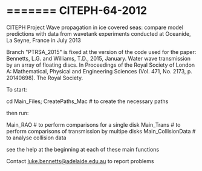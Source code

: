 =======
CITEPH-64-2012
==============

CITEPH Project Wave propagation in ice covered seas: compare model predictions with data from wavetank experiments conducted at Oceanide, La Seyne, France in July 2013

Branch "PTRSA_2015" is fixed at the version of the code used for the paper:
Bennetts, L.G. and Williams, T.D., 2015, January. Water wave transmission by an array of floating discs. In Proceedings of the Royal Society of London A: Mathematical, Physical and Engineering Sciences (Vol. 471, No. 2173, p. 20140698). The Royal Society.

To start: 

cd Main_Files;
CreatePaths_Mac # to create the necessary paths

then run:

Main_RAO           # to perform comparisons for a single disk
Main_Trans         # to perform comparisons of transmission by multipe disks
Main_CollisionData # to analyse collision data

see the help at the beginning at each of these main functions 

Contact luke.bennetts@adelaide.edu.au to report problems
